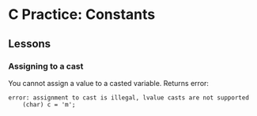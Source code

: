 # C Practice: Constants

## Lessons

### Assigning to a cast
You cannot assign a value to a casted variable. Returns error:

```
error: assignment to cast is illegal, lvalue casts are not supported
    (char) c = 'm';
```

